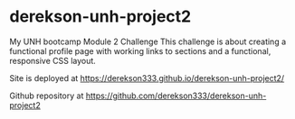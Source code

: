 # derekson-unh-project2
My UNH bootcamp Module 2 Challenge
This challenge is about creating a functional profile page with working links to sections and a functional, responsive CSS layout.

Site is deployed at https://derekson333.github.io/derekson-unh-project2/

Github repository at https://github.com/derekson333/derekson-unh-project2